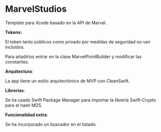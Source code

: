 # MarvelStudios

Template para Xcode basado en la API de Marvel.

**Tokens:**

El token tanto públicos como privado por medidas de seguridad no van incluídos.

Para añadirlos entrar en la clase MarvelPointBuilder y modificar las constantes.

**Arquitectura**:

La app tiene un estilo arquitectónico de MVP con CleanSwift.

**Librerías**:

Se ha usado Swift Package Manager para importar la librería Swift-Crypto para el hash MD5.

**Funcionalidad extra**:

Se ha incorporado un buscador en el listado.
